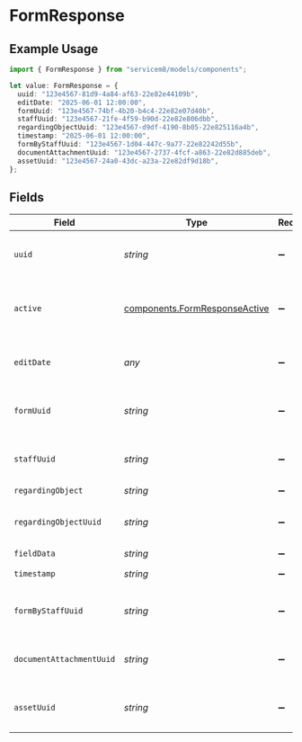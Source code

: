 # FormResponse

## Example Usage

```typescript
import { FormResponse } from "servicem8/models/components";

let value: FormResponse = {
  uuid: "123e4567-81d9-4a84-af63-22e82e44109b",
  editDate: "2025-06-01 12:00:00",
  formUuid: "123e4567-74bf-4b20-b4c4-22e82e07d40b",
  staffUuid: "123e4567-21fe-4f59-b90d-22e82e806dbb",
  regardingObjectUuid: "123e4567-d9df-4190-8b05-22e825116a4b",
  timestamp: "2025-06-01 12:00:00",
  formByStaffUuid: "123e4567-1d04-447c-9a77-22e82242d55b",
  documentAttachmentUuid: "123e4567-2737-4fcf-a863-22e82d885deb",
  assetUuid: "123e4567-24a0-43dc-a23a-22e82df9d18b",
};
```

## Fields

| Field                                                                          | Type                                                                           | Required                                                                       | Description                                                                    | Example                                                                        |
| ------------------------------------------------------------------------------ | ------------------------------------------------------------------------------ | ------------------------------------------------------------------------------ | ------------------------------------------------------------------------------ | ------------------------------------------------------------------------------ |
| `uuid`                                                                         | *string*                                                                       | :heavy_minus_sign:                                                             | Unique identifier for this record                                              | 123e4567-81d9-4a84-af63-22e82e44109b                                           |
| `active`                                                                       | [components.FormResponseActive](../../models/components/formresponseactive.md) | :heavy_minus_sign:                                                             | Record active/deleted flag.  Valid values are [0,1]                            |                                                                                |
| `editDate`                                                                     | *any*                                                                          | :heavy_minus_sign:                                                             | Timestamp at which record was last modified                                    | 2025-06-01 12:00:00                                                            |
| `formUuid`                                                                     | *string*                                                                       | :heavy_minus_sign:                                                             | N/A                                                                            | 123e4567-74bf-4b20-b4c4-22e82e07d40b                                           |
| `staffUuid`                                                                    | *string*                                                                       | :heavy_minus_sign:                                                             | N/A                                                                            | 123e4567-21fe-4f59-b90d-22e82e806dbb                                           |
| `regardingObject`                                                              | *string*                                                                       | :heavy_minus_sign:                                                             | N/A                                                                            |                                                                                |
| `regardingObjectUuid`                                                          | *string*                                                                       | :heavy_minus_sign:                                                             | N/A                                                                            | 123e4567-d9df-4190-8b05-22e825116a4b                                           |
| `fieldData`                                                                    | *string*                                                                       | :heavy_minus_sign:                                                             | N/A                                                                            |                                                                                |
| `timestamp`                                                                    | *string*                                                                       | :heavy_minus_sign:                                                             | N/A                                                                            | 2025-06-01 12:00:00                                                            |
| `formByStaffUuid`                                                              | *string*                                                                       | :heavy_minus_sign:                                                             | N/A                                                                            | 123e4567-1d04-447c-9a77-22e82242d55b                                           |
| `documentAttachmentUuid`                                                       | *string*                                                                       | :heavy_minus_sign:                                                             | N/A                                                                            | 123e4567-2737-4fcf-a863-22e82d885deb                                           |
| `assetUuid`                                                                    | *string*                                                                       | :heavy_minus_sign:                                                             | N/A                                                                            | 123e4567-24a0-43dc-a23a-22e82df9d18b                                           |